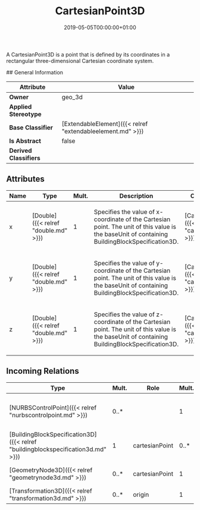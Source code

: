﻿---
title: CartesianPoint3D
toc: false
type: specs
date: "2019-05-05T00:00:00+01:00"
draft: false
menu_name: vec120

# Prev/next pager order (if `docs_section_pager` enabled in `params.toml`)
weight: 
---
<html>   <head>     </head>   <body>     <p> A CartesianPoint3D is a point that is defined by its coordinates in a rectangular three-dimensional Cartesian coordinate system.      </p>    </body> </html> 
## General Information

| Attribute               | Value |
|-------------------------|-------|
| **Owner**               | geo_3d |
| **Applied Stereotype**  |   |
| **Base Classifier**     | [ExtendableElement]({{< relref "extendableelement.md" >}})<br/>  |
| **Is Abstract**         | false |
| **Derived Classifiers** |   |


## Attributes
|  Name  |  Type  |  Mult.  |  Description  |  Owning Classifier  |
|--------|--------|---------|---------------|--------------|
|x | [Double]({{< relref "double.md" >}}) | 1 | <html>   <head>     </head>   <body>     <p> Specifies the value of x-coordinate of the Cartesian point. The unit of this value is the baseUnit of containing BuildingBlockSpecification3D.      </p>    </body> </html>  | [CartesianPoint3D]({{< relref "cartesianpoint3d.md" >}}) |
|y | [Double]({{< relref "double.md" >}}) | 1 | <html>   <head>     </head>   <body>     <p> Specifies the value of y-coordinate of the Cartesian point. The unit of this value is the baseUnit of containing BuildingBlockSpecification3D.      </p>    </body> </html>  | [CartesianPoint3D]({{< relref "cartesianpoint3d.md" >}}) |
|z | [Double]({{< relref "double.md" >}}) | 1 | <html>   <head>     </head>   <body>     <p> Specifies the value of z-coordinate of the Cartesian point. The unit of this value is the baseUnit of containing BuildingBlockSpecification3D.      </p>    </body> </html>  | [CartesianPoint3D]({{< relref "cartesianpoint3d.md" >}}) |

##  Incoming Relations
|    Type  |   Mult.  |   Role    |   Mult.   |   Description  |
|----------|----------|-----------|-----------|----------------|
| [NURBSControlPoint]({{< relref "nurbscontrolpoint.md" >}}) | 0..* |  | 1 | <html>   <head>     </head>   <body>     <p> The <i>CartesionPoint3D </i>that defines the position of this <i>NURBSControlPoint.</i>&#160;      </p>  </body> </html> |
| [BuildingBlockSpecification3D]({{< relref "buildingblockspecification3d.md" >}}) | 1 | cartesianPoint | 0..* | Specifies the CartesianPoint3Ds that are used in the BuildingBlockSpecification3D.  |
| [GeometryNode3D]({{< relref "geometrynode3d.md" >}}) | 0..* | cartesianPoint | 1 | References the CartesianPoint3D where the GeometryNode3D is located.   |
| [Transformation3D]({{< relref "transformation3d.md" >}}) | 0..* | origin | 1 | Specifies the coordinates of the translation.  |
